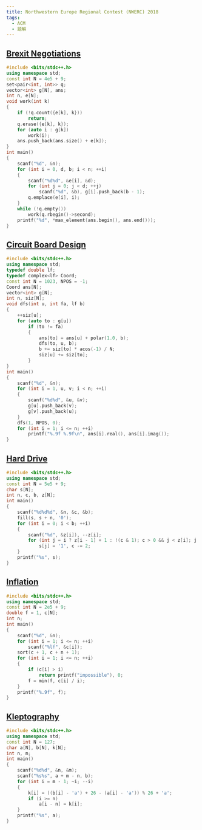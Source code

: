 ```yaml
---
title: Northwestern Europe Regional Contest (NWERC) 2018
tags:
  - ACM
  - 题解
---
```


## [Brexit Negotiations](https://vjudge.net/problem/Kattis-brexitnegotiations)

```cpp
#include <bits/stdc++.h>
using namespace std;
const int N = 4e5 + 9;
set<pair<int, int>> q;
vector<int> g[N], ans;
int n, e[N];
void work(int k)
{
	if (!q.count({e[k], k}))
		return;
	q.erase({e[k], k});
	for (auto i : g[k])
		work(i);
	ans.push_back(ans.size() + e[k]);
}
int main()
{
	scanf("%d", &n);
	for (int i = 0, d, b; i < n; ++i)
	{
		scanf("%d%d", &e[i], &d);
		for (int j = 0; j < d; ++j)
			scanf("%d", &b), g[i].push_back(b - 1);
		q.emplace(e[i], i);
	}
	while (!q.empty())
		work(q.rbegin()->second);
	printf("%d", *max_element(ans.begin(), ans.end()));
}
```

## [Circuit Board Design](https://vjudge.net/problem/Kattis-circuitdesign)

```cpp
#include <bits/stdc++.h>
using namespace std;
typedef double lf;
typedef complex<lf> Coord;
const int N = 1023, NPOS = -1;
Coord ans[N];
vector<int> g[N];
int n, siz[N];
void dfs(int u, int fa, lf b)
{
	++siz[u];
	for (auto to : g[u])
		if (to != fa)
		{
			ans[to] = ans[u] + polar(1.0, b);
			dfs(to, u, b);
			b += siz[to] * acos(-1) / N;
			siz[u] += siz[to];
		}
}
int main()
{
	scanf("%d", &n);
	for (int i = 1, u, v; i < n; ++i)
	{
		scanf("%d%d", &u, &v);
		g[u].push_back(v);
		g[v].push_back(u);
	}
	dfs(1, NPOS, 0);
	for (int i = 1; i <= n; ++i)
		printf("%.9f %.9f\n", ans[i].real(), ans[i].imag());
}
```

## [Hard Drive](https://vjudge.net/problem/Kattis-harddrive)

```cpp
#include <bits/stdc++.h>
using namespace std;
const int N = 5e5 + 9;
char s[N];
int n, c, b, z[N];
int main()
{
	scanf("%d%d%d", &n, &c, &b);
	fill(s, s + n, '0');
	for (int i = 0; i < b; ++i)
	{
		scanf("%d", &z[i]), --z[i];
		for (int j = i ? z[i - 1] + 1 : !(c & 1); c > 0 && j < z[i]; j += 2)
			s[j] = '1', c -= 2;
	}
	printf("%s", s);
}
```

## [Inflation](https://vjudge.net/problem/Kattis-inflation)

```cpp
#include <bits/stdc++.h>
using namespace std;
const int N = 2e5 + 9;
double f = 1, c[N];
int n;
int main()
{
	scanf("%d", &n);
	for (int i = 1; i <= n; ++i)
		scanf("%lf", &c[i]);
	sort(c + 1, c + n + 1);
	for (int i = 1; i <= n; ++i)
	{
		if (c[i] > i)
			return printf("impossible"), 0;
		f = min(f, c[i] / i);
	}
	printf("%.9f", f);
}
```

## [Kleptography](https://vjudge.net/problem/Kattis-kleptography)

```cpp
#include <bits/stdc++.h>
using namespace std;
const int N = 127;
char a[N], b[N], k[N];
int n, m;
int main()
{
	scanf("%d%d", &n, &m);
	scanf("%s%s", a + m - n, b);
	for (int i = m - 1; ~i; --i)
	{
		k[i] = ((b[i] - 'a') + 26 - (a[i] - 'a')) % 26 + 'a';
		if (i >= n)
			a[i - n] = k[i];
	}
	printf("%s", a);
}
```
